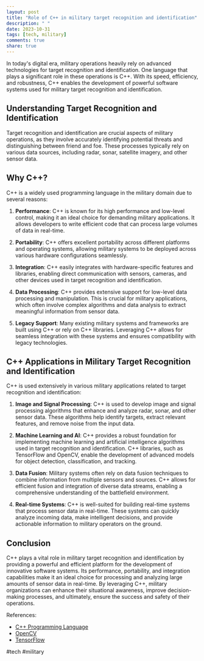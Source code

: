 ```yaml
---
layout: post
title: "Role of C++ in military target recognition and identification"
description: " "
date: 2023-10-31
tags: [tech, military]
comments: true
share: true
---
```


In today's digital era, military operations heavily rely on advanced technologies for target recognition and identification. One language that plays a significant role in these operations is C++. With its speed, efficiency, and robustness, C++ enables the development of powerful software systems used for military target recognition and identification.

## Understanding Target Recognition and Identification

Target recognition and identification are crucial aspects of military operations, as they involve accurately identifying potential threats and distinguishing between friend and foe. These processes typically rely on various data sources, including radar, sonar, satellite imagery, and other sensor data.

## Why C++?

C++ is a widely used programming language in the military domain due to several reasons:

1. **Performance**: C++ is known for its high performance and low-level control, making it an ideal choice for demanding military applications. It allows developers to write efficient code that can process large volumes of data in real-time.

2. **Portability**: C++ offers excellent portability across different platforms and operating systems, allowing military systems to be deployed across various hardware configurations seamlessly.

3. **Integration**: C++ easily integrates with hardware-specific features and libraries, enabling direct communication with sensors, cameras, and other devices used in target recognition and identification.

4. **Data Processing**: C++ provides extensive support for low-level data processing and manipulation. This is crucial for military applications, which often involve complex algorithms and data analysis to extract meaningful information from sensor data.

5. **Legacy Support**: Many existing military systems and frameworks are built using C++ or rely on C++ libraries. Leveraging C++ allows for seamless integration with these systems and ensures compatibility with legacy technologies.

## C++ Applications in Military Target Recognition and Identification

C++ is used extensively in various military applications related to target recognition and identification:

1. **Image and Signal Processing**: C++ is used to develop image and signal processing algorithms that enhance and analyze radar, sonar, and other sensor data. These algorithms help identify targets, extract relevant features, and remove noise from the input data.

2. **Machine Learning and AI**: C++ provides a robust foundation for implementing machine learning and artificial intelligence algorithms used in target recognition and identification. C++ libraries, such as TensorFlow and OpenCV, enable the development of advanced models for object detection, classification, and tracking.

3. **Data Fusion**: Military systems often rely on data fusion techniques to combine information from multiple sensors and sources. C++ allows for efficient fusion and integration of diverse data streams, enabling a comprehensive understanding of the battlefield environment.

4. **Real-time Systems**: C++ is well-suited for building real-time systems that process sensor data in real-time. These systems can quickly analyze incoming data, make intelligent decisions, and provide actionable information to military operators on the ground.

## Conclusion

C++ plays a vital role in military target recognition and identification by providing a powerful and efficient platform for the development of innovative software systems. Its performance, portability, and integration capabilities make it an ideal choice for processing and analyzing large amounts of sensor data in real-time. By leveraging C++, military organizations can enhance their situational awareness, improve decision-making processes, and ultimately, ensure the success and safety of their operations.

References:
- [C++ Programming Language](https://isocpp.org/)
- [OpenCV](https://opencv.org/)
- [TensorFlow](https://www.tensorflow.org/)

#tech #military